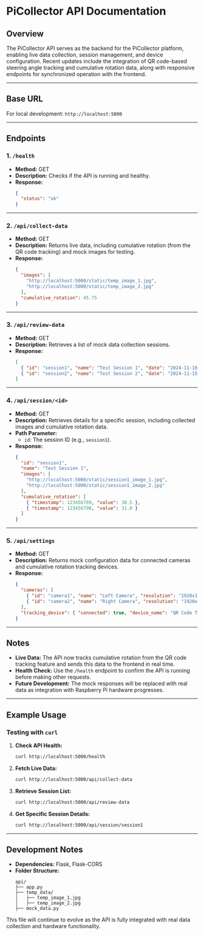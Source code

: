 # PiCollector API Documentation

## Overview
The PiCollector API serves as the backend for the PiCollector platform, enabling live data collection, session management, and device configuration. Recent updates include the integration of QR code-based steering angle tracking and cumulative rotation data, along with responsive endpoints for synchronized operation with the frontend.

---

## Base URL
For local development: `http://localhost:5000`

---

## Endpoints

### 1. `/health`
- **Method:** GET
- **Description:** Checks if the API is running and healthy.
- **Response:**
  ```json
  {
    "status": "ok"
  }
  ```

---

### 2. `/api/collect-data`
- **Method:** GET
- **Description:** Returns live data, including cumulative rotation (from the QR code tracking) and mock images for testing.
- **Response:**
  ```json
  {
    "images": [
      "http://localhost:5000/static/temp_image_1.jpg",
      "http://localhost:5000/static/temp_image_2.jpg"
    ],
    "cumulative_rotation": 45.75
  }
  ```

---

### 3. `/api/review-data`
- **Method:** GET
- **Description:** Retrieves a list of mock data collection sessions.
- **Response:**
  ```json
  [
    { "id": "session1", "name": "Test Session 1", "date": "2024-11-16" },
    { "id": "session2", "name": "Test Session 2", "date": "2024-11-15" }
  ]
  ```

---

### 4. `/api/session/<id>`
- **Method:** GET
- **Description:** Retrieves details for a specific session, including collected images and cumulative rotation data.
- **Path Parameter:**
  - `id`: The session ID (e.g., `session1`).
- **Response:**
  ```json
  {
    "id": "session1",
    "name": "Test Session 1",
    "images": [
      "http://localhost:5000/static/session1_image_1.jpg",
      "http://localhost:5000/static/session1_image_2.jpg"
    ],
    "cumulative_rotation": [
      { "timestamp": 123456789, "value": 30.5 },
      { "timestamp": 123456790, "value": 31.0 }
    ]
  }
  ```

---

### 5. `/api/settings`
- **Method:** GET
- **Description:** Returns mock configuration data for connected cameras and cumulative rotation tracking devices.
- **Response:**
  ```json
  {
    "cameras": [
      { "id": "camera1", "name": "Left Camera", "resolution": "1920x1080" },
      { "id": "camera2", "name": "Right Camera", "resolution": "1920x1080" }
    ],
    "tracking_device": { "connected": true, "device_name": "QR Code Tracker" }
  }
  ```

---

## Notes
- **Live Data:** The API now tracks cumulative rotation from the QR code tracking feature and sends this data to the frontend in real time.
- **Health Check:** Use the `/health` endpoint to confirm the API is running before making other requests.
- **Future Development:** The mock responses will be replaced with real data as integration with Raspberry Pi hardware progresses.

---

## Example Usage
### Testing with `curl`
1. **Check API Health:**
   ```bash
   curl http://localhost:5000/health
   ```
2. **Fetch Live Data:**
   ```bash
   curl http://localhost:5000/api/collect-data
   ```
3. **Retrieve Session List:**
   ```bash
   curl http://localhost:5000/api/review-data
   ```
4. **Get Specific Session Details:**
   ```bash
   curl http://localhost:5000/api/session/session1
   ```

---

## Development Notes
- **Dependencies:** Flask, Flask-CORS
- **Folder Structure:**
  ```
  api/
  ├── app.py
  ├── temp_data/
  │   ├── temp_image_1.jpg
  │   ├── temp_image_2.jpg
  ├── mock_data.py
  ```

This file will continue to evolve as the API is fully integrated with real data collection and hardware functionality.